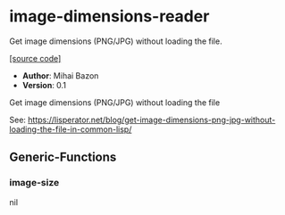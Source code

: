 # image-dimensions-reader

Get image dimensions (PNG/JPG) without loading the file.

[[source code]](../image-dimensions-reader.lisp)

- **Author**: Mihai Bazon
- **Version**: 0.1


 Get image dimensions (PNG/JPG) without loading the file

 See: https://lisperator.net/blog/get-image-dimensions-png-jpg-without-loading-the-file-in-common-lisp/



## Generic-Functions
### image-size
nil

